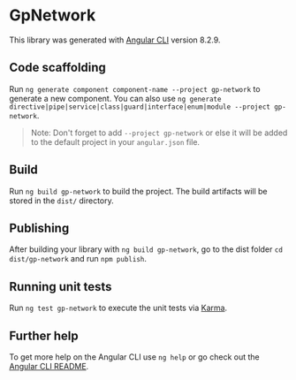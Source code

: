 # GpNetwork

This library was generated with [Angular CLI](https://github.com/angular/angular-cli) version 8.2.9.

## Code scaffolding

Run `ng generate component component-name --project gp-network` to generate a new component. You can also use `ng generate directive|pipe|service|class|guard|interface|enum|module --project gp-network`.
> Note: Don't forget to add `--project gp-network` or else it will be added to the default project in your `angular.json` file. 

## Build

Run `ng build gp-network` to build the project. The build artifacts will be stored in the `dist/` directory.

## Publishing

After building your library with `ng build gp-network`, go to the dist folder `cd dist/gp-network` and run `npm publish`.

## Running unit tests

Run `ng test gp-network` to execute the unit tests via [Karma](https://karma-runner.github.io).

## Further help

To get more help on the Angular CLI use `ng help` or go check out the [Angular CLI README](https://github.com/angular/angular-cli/blob/master/README.md).
